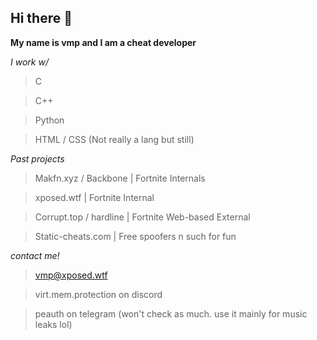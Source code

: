 ## Hi there 👋

**My name is vmp and I am a cheat developer**

*I work w/*

> C

> C++

> Python

> HTML / CSS (Not really a lang but still)

*Past projects*

> Makfn.xyz / Backbone | Fortnite Internals

> xposed.wtf | Fortnite Internal

> Corrupt.top / hardline | Fortnite Web-based External

> Static-cheats.com | Free spoofers n such for fun

*contact me!*

> vmp@xposed.wtf

> virt.mem.protection on discord

> peauth on telegram (won't check as much. use it mainly for music leaks lol)
